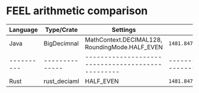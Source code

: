 # FEEL arithmetic comparison

| Language | Type/Crate   | Settings                                        | paymentAmt                                   | equity36moPct                          |
|----------|--------------|-------------------------------------------------|----------------------------------------------|----------------------------------------|
| Java     | BigDecimnal  | MathContext.DECIMAL128, RoundingMode.HALF_EVEN  |  `1481.847469769120902911415325410837588883` | `0.1229130806675864888391782030891035` |
|----------|--------------|-------------------------------------------------|----------------------------------------------|----------------------------------------|
| Rust     | rust_deciaml | HALF_EVEN                                       |  `1481.8474697691209029114153224`            | `0.1229130806675864888391782027`       |
